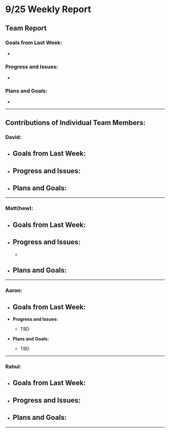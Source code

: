 # 9/25 Weekly Report

## Team Report

### Goals from Last Week:
-

### Progress and Issues:
- 

### Plans and Goals:
- 

---

## Contributions of Individual Team Members:

### David:
  - **Goals from Last Week:**
    - 
  
  - **Progress and Issues:**
    -
  
  - **Plans and Goals:**
    - 

---

### Matt(hew):
  - **Goals from Last Week:** 
    - 
  
  - **Progress and Issues:** 
    - 
    - 
  
  - **Plans and Goals:**
    - 

---

### Aaron:
  - **Goals from Last Week:** 
    - 
  
  - **Progress and Issues:** 
    - TBD
  
  - **Plans and Goals:**
    - TBD

---

### Rahul:
  - **Goals from Last Week:** 
    - 
  
  - **Progress and Issues:** 
    - 
  
  - **Plans and Goals:**
    - 

---
